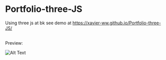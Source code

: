 # Portfolio-three-JS
Using three js at bk see demo at https://xavier-ww.github.io/Portfolio-three-JS/

<br />
Preview:

![Alt Text](https://github.com/Xavier-WW/Portfolio-three-JS/blob/master/preview.gif)
